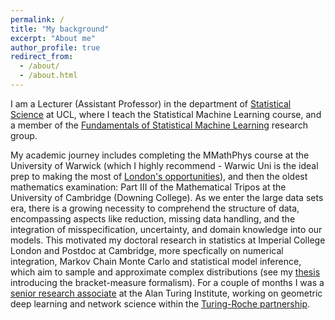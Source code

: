 ```yaml
---
permalink: /
title: "My background"
excerpt: "About me"
author_profile: true
redirect_from: 
  - /about/
  - /about.html
---
```


I am a Lecturer  (Assistant Professor) in the department of [Statistical Science](https://www.ucl.ac.uk/statistics/department-statistical-science) at UCL, where I teach the Statistical Machine Learning course, and a member of the 
[Fundamentals of Statistical Machine Learning](https://fsml-ucl.github.io/) research group. 

My academic journey includes completing the MMathPhys course at the University of Warwick (which I highly recommend - Warwic Uni is the ideal prep to making the most of [London's opportunities](https://alebarp.github.io/dance/)), and then the oldest mathematics examination: Part III of the Mathematical Tripos at the University of Cambridge (Downing College).
As we enter the large data sets era, there is a growing necessity to comprehend the structure of data, encompassing aspects like reduction, missing data handling, and the integration of misspecification, uncertainty, and domain knowledge into our models. 
This motivated my doctoral research in statistics at Imperial College London and Postdoc at Cambridge, more specfically on numerical integration, Markov Chain Monte Carlo and statistical model inference, which aim to sample and approximate complex distributions (see my [thesis](https://spiral.imperial.ac.uk/bitstream/10044/1/84749/1/Barp-A-A-2020-PhD-Thesis.pdf) introducing the bracket-measure formalism).
For a couple of months I was a [senior research associate](https://www.turing.ac.uk/people/research-associates/alessandro-barp) at the Alan Turing Institute, working on geometric deep learning and network science within the [Turing-Roche partnership](https://www.turing.ac.uk/research/research-projects/alan-turing-institute-roche-strategic-partnership).




 
